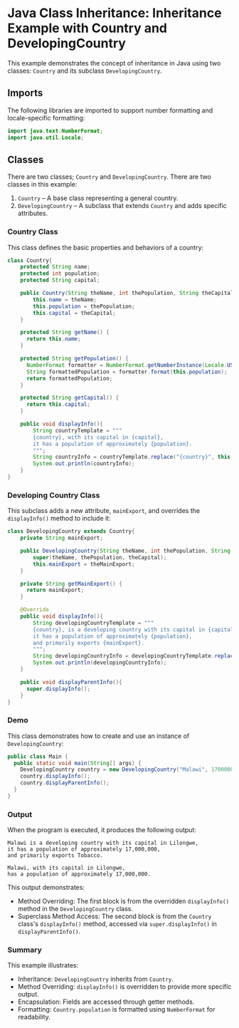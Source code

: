 # Java Class Inheritance: Inheritance Example with Country and DevelopingCountry
This example demonstrates the concept of inheritance in Java using two classes: `Country` and its subclass `DevelopingCountry`.
## Imports
The following libraries are imported to support number formatting and locale-specific formatting:
```Java
import java.text.NumberFormat;
import java.util.Locale;
```
## Classes
There are two classes; `Country` and `DevelopingCountry`.
There are two classes in this example:
1. `Country` – A base class representing a general country.
2. `DevelopingCountry` – A subclass that extends `Country` and adds specific attributes.
### Country Class
This class defines the basic properties and behaviors of a country:
```Java
class Country{
    protected String name;
    protected int population;
    protected String capital;

    public Country(String theName, int thePopulation, String theCapital){
        this.name = theName;
        this.population = thePopulation;
        this.capital = theCapital;
    }

    protected String getName() {
      return this.name;
    }

    protected String getPopulation() {
      NumberFormat formatter = NumberFormat.getNumberInstance(Locale.US);
      String formattedPopulation = formatter.format(this.population);
      return formattedPopulation;
    }

    protected String getCapital() {
      return this.capital;
    }

    public void displayInfo(){
        String countryTemplate = """
        {country}, with its capital in {capital}, 
        it has a population of approximately {population}.
        """;
        String countryInfo = countryTemplate.replace("{country}", this.getName()).replace("{capital}", this.getCapital()).replace("{population}", this.getPopulation());
        System.out.println(countryInfo);
    }
}
```
### Developing Country Class
This subclass adds a new attribute, `mainExport`, and overrides the `displayInfo()` method to include it:
```Java
class DevelopingCountry extends Country{
    private String mainExport;

    public DevelopingCountry(String theName, int thePopulation, String theCapital, String theMainExport){
        super(theName, thePopulation, theCapital);
        this.mainExport = theMainExport;
    }

    private String getMainExport() {
      return mainExport;
    }

    @Override
    public void displayInfo(){
        String developingCountryTemplate = """
        {country}, is a developing country with its capital in {capital}, 
        it has a population of approximately {population}, 
        and primarily exports {mainExport}.
        """;
        String developingCountryInfo = developingCountryTemplate.replace("{country}", super.getName()).replace("{capital}", super.getCapital()).replace("{population}", super.getPopulation()).replace("{mainExport}", this.getMainExport());
        System.out.println(developingCountryInfo);
    }

    public void displayParentInfo(){
      super.displayInfo();
    }
}
```
### Demo
This class demonstrates how to create and use an instance of `DevelopingCountry`:
```Java
public class Main {
  public static void main(String[] args) {
    DevelopingCountry country = new DevelopingCountry("Malawi", 17000000, "Lilongwe", "Tobacco");
    country.displayInfo();
    country.displayParentInfo();
  }
}
```

### Output
When the program is executed, it produces the following output:

```
Malawi is a developing country with its capital in Lilongwe, 
it has a population of approximately 17,000,000, 
and primarily exports Tobacco.

Malawi, with its capital in Lilongwe, 
has a population of approximately 17,000,000.
```
This output demonstrates:

- Method Overriding: The first block is from the overridden `displayInfo()` method in the `DevelopingCountry` class.
- Superclass Method Access: The second block is from the `Country` class's `displayInfo()` method, accessed via `super.displayInfo()` in `displayParentInfo()`.

### Summary
This example illustrates:
- Inheritance: `DevelopingCountry` inherits from `Country`.
- Method Overriding: `displayInfo()` is overridden to provide more specific output.
- Encapsulation: Fields are accessed through getter methods.
- Formatting: `Country.population` is formatted using `NumberFormat` for readability.
